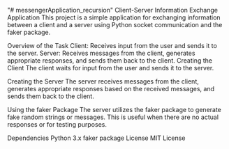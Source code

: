 "# messengerApplication_recursion" 
Client-Server Information Exchange Application
This project is a simple application for exchanging information between a client and a server using Python socket communication and the faker package.

Overview of the Task
Client: Receives input from the user and sends it to the server.
Server: Receives messages from the client, generates appropriate responses, and sends them back to the client.
Creating the Client
The client waits for input from the user and sends it to the server.

Creating the Server
The server receives messages from the client, generates appropriate responses based on the received messages, and sends them back to the client.

Using the faker Package
The server utilizes the faker package to generate fake random strings or messages. This is useful when there are no actual responses or for testing purposes.


Dependencies
Python 3.x
faker package
License
MIT License
